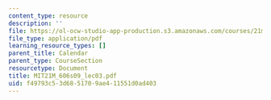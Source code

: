 ```yaml
---
content_type: resource
description: ''
file: https://ol-ocw-studio-app-production.s3.amazonaws.com/courses/21m-606-introduction-to-stagecraft-spring-2009/f49793c53d6851709ae411551d0ad403_MIT21M_606s09_lec03.pdf
file_type: application/pdf
learning_resource_types: []
parent_title: Calendar
parent_type: CourseSection
resourcetype: Document
title: MIT21M_606s09_lec03.pdf
uid: f49793c5-3d68-5170-9ae4-11551d0ad403
---
```

